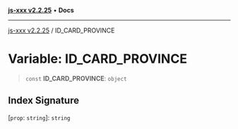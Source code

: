 [**js-xxx v2.2.25**](../README.md) • **Docs**

***

[js-xxx v2.2.25](../README.md) / ID\_CARD\_PROVINCE

# Variable: ID\_CARD\_PROVINCE

> `const` **ID\_CARD\_PROVINCE**: `object`

## Index Signature

 \[`prop`: `string`\]: `string`
